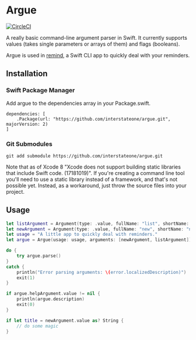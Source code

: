 Argue
=====

[![CircleCI](https://circleci.com/gh/interstateone/argue.svg?style=svg)](https://circleci.com/gh/interstateone/argue)

A really basic command-line argument parser in Swift. It currently supports values (takes single parameters or arrays of them) and flags (booleans).

Argue is used in [remind](https://github.com/interstateone/remind), a Swift CLI app to quickly deal with your reminders.

## Installation

### Swift Package Manager

Add argue to the dependencies array in your Package.swift.

```
dependencies: [
    .Package(url: "https://github.com/interstateone/argue.git", majorVersion: 2)
]
```

### Git Submodules

`git add submodule https://github.com/interstateone/argue.git`

Note that as of Xcode 8 "Xcode does not support building static libraries that include Swift code. (17181019)". If you're creating a command line tool you'll need to use a static library instead of a framework, and that's not possible yet. Instead, as a workaround, just throw the source files into your project.

## Usage

```swift
let listArgument = Argument(type: .value, fullName: "list", shortName: "l", description: "Prints only the reminders in the given list or creates a new reminder there")
let newArgument = Argument(type: .value, fullName: "new", shortName: "n", description: "Creates a new reminder")
let usage = "A little app to quickly deal with reminders."
let argue = Argue(usage: usage, arguments: [newArgument, listArgument])

do {
    try argue.parse()
}
catch {
    println("Error parsing arguments: \(error.localizedDescription)")
    exit(1)
}

if argue.helpArgument.value != nil {
    println(argue.description)
    exit(0)
}

if let title = newArgument.value as? String {
    // do some magic
}
```
